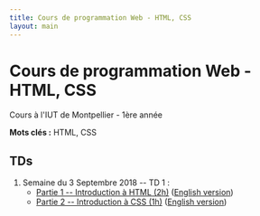 ```yaml
---
title: Cours de programmation Web - HTML, CSS
layout: main
---
```


# Cours de programmation Web - HTML, CSS
Cours à l'IUT de Montpellier - 1ère année

**Mots clés :** HTML, CSS

## TDs

1. Semaine du 3 Septembre 2018 -- TD 1 :
   * [Partie 1 -- Introduction à HTML (2h)](tutorials/tutorial1_1.html)
     ([English version](tutorials/tutorial1_1-en.html))
   * [Partie 2 -- Introduction à CSS (1h)](tutorials/tutorial1_2.html)
     ([English version](tutorials/tutorial1_2-en.html))
<!-- 1. Semaine du 10 Septembre 2018 -- [TD 2 -- CSS Avancés 1/2](tutorials/tutorial2.html) -->
<!--    ([English version](tutorials/tutorial2-en.html)) -->
<!-- 1. Semaine du 17 Septembre 2018 -- [TD 3 -- CSS Avancés 2/2](tutorials/tutorial3.html) -->
<!-- 	 ([English version](tutorials/tutorial3-en.html)) -->
<!-- 1. Semaine du 24 Septembre 2018 : -->
<!--    * [TD 4 -- Les Formulaires](tutorials/tutorial4.html) -->
<!-- 	 ([English version](tutorials/tutorial4-en.html)) -->
<!--    * puis [lancement du projet](projet.html) -->
<!-- 1. Semaine du 01 Octobre 2018-- [Projet](projet.html) -->
<!-- 1. Semaine du 08 Octobre 2018 : -->
<!--    * Entamer [TD 5 -- Responsive Design](tutorials/tutorial5.html) (~2h) -->
<!--    ([English version](tutorials/tutorial5-en.html)) -->
<!--    * puis projet (1h) -->
<!-- 1. Semaine du 15 Octobre 2018 : -->
<!--    * Finir le [TD 5 -- Responsive Design](tutorials/tutorial5.html) (max 2h) -->
<!--    ([English version](tutorials/tutorial5-en.html)) -->
<!--    * puis projet (1h) -->
<!-- 1. Semaine du 05 Novembre 2018 -- projet (3h) -->
<!-- 1. Semaine du 12 Novembre 2018 -- projet (3h) -->
<!-- 1. Semaine du 07 Janvier 2019 -- Soutenances de projet -->

<!-- ## Compléments optionnels -->
 
<!-- 1. [Complément du TD5](assets/tut5-complement.html) -->

<!-- ## Instructions du projet -->

<!-- [Instructions du projet](projet.html) -->

<!-- ## Joomla -->

<!-- Semaine du 18 janvier -- [TD sur l'installation et la prise en main de Joomla](assets/TDJoomla.pdf) -->



